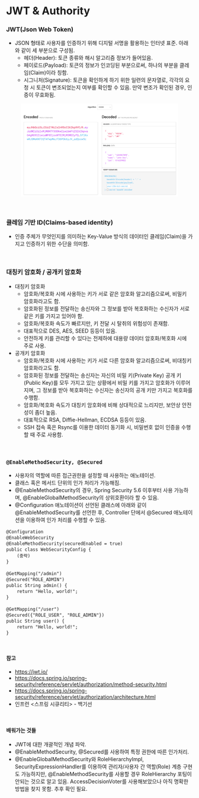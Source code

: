 # JWT & Authority

### JWT(Json Web Token)
* JSON 형태로 사용자를 인증하기 위해 디지털 서명을 활용하는 인터넷 표준. 아래와 같이 세 부분으로 구성됨.
  * 헤더(Header): 토큰 종류와 해시 알고리즘 정보가 들어있음.
  * 페이로드(Payload): 토큰의 정보가 인코딩된 부분으로써, 하나의 부분을 클레임(Claim)이라 칭함.
  * 시그니처(Signature): 토큰을 확인하게 하기 위한 일련의 문자열로, 각각의 요청 시 토큰이 변조되었는지 여부를 확인할 수 있음. 만약 변조가 확인된 경우, 인증이 무효화됨.

<figure><img src="./images/jwt.png" alt=""></figure>

<br>

### 클레임 기반 ID(Claims-based identity)
* 인증 주체가 무엇인지를 의미하는 Key-Value 방식의 데이터인 클레임(Claim)을 가지고 인증하기 위한 수단을 의미함.

<br>

### 대칭키 암호화 / 공개키 암호화
* 대칭키 암호화
  * 암호화/복호화 시에 사용하는 키가 서로 같은 암호화 알고리즘으로써, 비밀키 암호화라고도 함.
  * 암호화된 정보를 전달하는 송신자와 그 정보를 받아 복호화하는 수신자가 서로 같은 키를 가지고 있어야 함.
  * 암호화/복호화 속도가 빠르지만, 키 전달 시 탈취의 위험성이 존재함.
  * 대표적으로 DES, AES, SEED 등등이 있음.
  * 안전하게 키를 관리할 수 있다는 전제하에 대용량 데이터 암호화/복호화 시에 주로 사용.
* 공개키 암호화
  * 암호화/복호화 시에 사용하는 키가 서로 다른 암호화 알고리즘으로써, 비대칭키 암호화라고도 함.
  * 암호화된 정보를 전달하는 송신자는 자신의 비밀 키(Private Key) 공개 키(Public Key)를 모두 가지고 있는 상황에서 비밀 키를 가지고 암호화가 이루어지며, 그 정보를 받아 복호화하는 수신자는 송신자의 공개 키만 가지고 복호화를 수행함.
  * 암호화/복호화 속도가 대칭키 암호화에 비해 상대적으로 느리지만, 보안상 안전성이 좀더 높음.
  * 대표적으로 RSA, Diffie-Hellman, ECDSA 등등이 있음.
  * SSH 접속 혹은 Rsync를 이용한 데이터 동기화 시, 비밀번호 없이 인증을 수행할 때 주로 사용함.

<br>

### `@EnableMethodSecurity, @Secured`
* 사용자의 역할에 따른 접근권한을 설정할 때 사용하는 애노테이션.
* 클래스 혹은 메서드 단위의 인가 처리가 가능해짐.
* @EnableMethodSecurity의 경우, Spring Security 5.6 이후부터 사용 가능하며, @EnableGlobalMethodSecurity의 상위호환이라 할 수 있음.
* @Configuration 애노테이션이 선언된 클래스에 아래와 같이 @EnableMethodSecurity를 선언한 후, Controller 단에서 @Secured 애노테이션을 이용하여 인가 처리를 수행할 수 있음.
```
@Configuration
@EnableWebSecurity
@EnableMethodSecurity(securedEnabled = true)
public class WebSecurityConfig {
    (중략)
}

@GetMapping("/admin")
@Secured("ROLE_ADMIN")
public String admin() {
    return "Hello, world!";
}

@GetMapping("/user")
@Secured({"ROLE_USER", "ROLE_ADMIN"})
public String user() {
    return "Hello, world!";
}

```

<br>

#### 참고
* https://jwt.io/
* https://docs.spring.io/spring-security/reference/servlet/authorization/method-security.html
* https://docs.spring.io/spring-security/reference/servlet/authorization/architecture.html
* 인프런 <스프링 시큐리티> - 백기선

<br>

#### 배워가는 것들
* JWT에 대한 개괄적인 개념 파악.
* @EnableMethodSecurity, @Secured를 사용하여 특정 권한에 따른 인가처리.
* @EnableGlobalMethodSecurity와 RoleHierarchyImpl, SecurityExpressionHandler를 이용하여 관리자/사용자 간 역할(Role) 계층 구현도 가능하지만, @EnableMethodSecurity를 사용할 경우 RoleHierarchy 포팅이 안되는 것으로 알고 있음. AccessDecisionVoter를 사용해보았으나 아직 명확한 방법을 찾지 못함. 추후 확인 필요.
